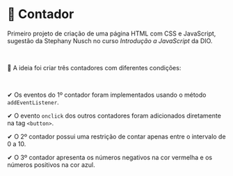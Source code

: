 # 🔷 Contador

Primeiro projeto de criação de uma página HTML com CSS e JavaScript, sugestão da Stephany Nusch no curso *Introdução a JavaScript* da DIO.

<br>

🔹 A ideia foi criar três contadores com diferentes condições:

<br>

✔ Os eventos do 1º contador foram implementados usando o método `addEventListener`.

✔ O evento `onclick` dos outros contadores foram adicionados diretamente na tag `<button>`.

✔ O 2º contador possui uma restrição de contar apenas entre o intervalo de 0 a 10.

✔ O 3º contador apresenta os números negativos na cor vermelha e os números positivos na cor azul.
